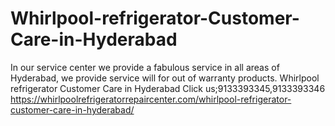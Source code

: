 # Whirlpool-refrigerator-Customer-Care-in-Hyderabad
In our service center we provide a fabulous service in all areas of Hyderabad, we provide service will for out of warranty products. Whirlpool refrigerator Customer Care in Hyderabad Click us;9133393345,9133393346   https://whirlpoolrefrigeratorrepaircenter.com/whirlpool-refrigerator-customer-care-in-hyderabad/
